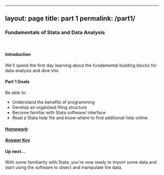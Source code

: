 
---
layout: page
title: part 1
permalink: /part1/
---

### Fundamentals of Stata and Data Analysis
<br>

#### Introduction  
We'll spend the first day learning about the fundamental building blocks for data analysis and dive into 


####  Part 1 Goals 
Be able to:
- Understand the benefits of programming
- Develop an organized filing structure 
- Become familiar with Stata software/ interface
- Read a Stata help file and know where to find additional help online


####  [Homework](https://github.com/GeoCenter/StataTraining/blob/master/Day1/Homework/Day%201%20Homework%20-%20with%20answers2.docx)    



#### [Answer Key](https://github.com/GeoCenter/StataTraining/blob/master/Day1/Homework/Day%201%20Homework%20Assignment.docx)      



#### Up next...   
With some familiarity with Stata, you're now ready to import some data and start using the software to disect and manipulate the data.
